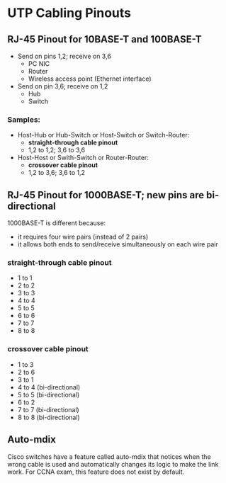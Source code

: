 # UTP Cabling Pinouts

## RJ-45 Pinout for 10BASE-T and 100BASE-T
- Send on pins 1,2; receive on 3,6
    - PC NIC
    - Router
    - Wireless access point (Ethernet interface)
- Send on pin 3,6; receive on 1,2
    - Hub
    - Switch

### Samples:
- Host-Hub or Hub-Switch or Host-Switch or Switch-Router:
    - **straight-through cable pinout**
    - 1,2 to 1,2; 3,6 to 3,6
- Host-Host or Swith-Switch or Router-Router:
    - **crossover cable pinout**
    - 1,2 to 3,6; 3,6 to 1,2

## RJ-45 Pinout for 1000BASE-T; new pins are bi-directional
1000BASE-T is different because:
- it requires four wire pairs (instead of 2 pairs)
- it allows both ends to send/receive simultaneously on each wire pair

### straight-through cable pinout
- 1 to 1
- 2 to 2
- 3 to 3
- 4 to 4
- 5 to 5
- 6 to 6
- 7 to 7
- 8 to 8

### crossover cable pinout
- 1 to 3
- 2 to 6
- 3 to 1
- 4 to 4 (bi-directional)
- 5 to 5 (bi-directional)
- 6 to 2
- 7 to 7 (bi-directional)
- 8 to 8 (bi-directional)

## Auto-mdix
Cisco switches have a feature called auto-mdix that notices when the wrong cable is used
and automatically changes its logic to make the link work.
For CCNA exam, this feature does not exist by default.
